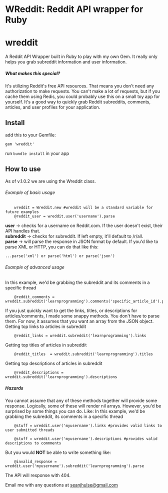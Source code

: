 
WReddit: Reddit API wrapper for Ruby
=======
# wreddit
A Reddit API Wrapper built in Ruby to play with my own Gem. It really only helps you grab subreddit information and user information.

##### What makes this special?
It's utilizing Reddit's free API resources. That means you don't need any authorization to make requests. You can't make a lot of requests, but if you cache them using Redis, you could probably use this on a small toy app for yourself. It's a good way to quickly grab Reddit subreddits, comments, articles, and user profiles for your application.

## Install
add this to your Gemfile:
```
gem 'wreddit'
```

run ```bundle install``` in your app

## How to use
As of v.1.0.2 we are using the Wreddit class.
###### Example of basic usage
```
    wreddit = Wreddit.new #wreddit will be a standard variable for future examples
    @reddit_user = wreddit.user('username').parse
```
<b>user</b>      -> checks for a username on Reddit.com. If the user doesn't exist, their API handles that.<br>
<b>subreddit</b> -> checks for subreddit. If left empty, it'll default to /r/all.<br>
<b>parse</b>     -> will parse the response in JSON format by default. If you'd like to parse XML or HTTP, you can do that like this:
```
...parse('xml') or parse('html') or parse('json')
```

###### Example of advanced usage
In this example, we'd be grabbing the subreddit and its comments in a specific thread
```
    @reddit_comments = wreddit.subreddit('learnprogramming').comments('specific_article_id').parse
```
If you just quickly want to get the links, titles, or descriptions for articles/comments, I made some snappy methods.
You don't have to parse them. For now, it assumes that you want an array from the JSON object. Getting top links to articles in subreddit
```
    @reddit_links = wreddit.subreddit('learnprogramming').links
```
Getting top titles of articles in subreddit
```
    @reddit_titles  = wreddit.subreddit('learnprogramming').titles
```
Getting top descriptions of articles in subreddit
```
    @reddit_descriptions = wreddit.subreddit('learnprogramming').descriptions
```

##### Hazards
You cannot assume that any of these methods together will provide some response. Logically, some of these will render nil arrays. However, you'd be surprised by some things you can do. Like:
In this example, we'd be grabbing the subreddit, its comments in a specific thread
```
    @stuff = wreddit.user('myusername').links #provides valid links to user submitted threads

    @stuff = wreddit.user('myusername').descriptions #provides valid descriptions to commments
```

But you would <b>NOT</b> be able to write something like:
```
    @invalid_response = wreddit.user('myusername').subreddit('learnprogramming').parse
```

The API will response with 404.

Email me with any questions at seanjhulse@gmail.com
